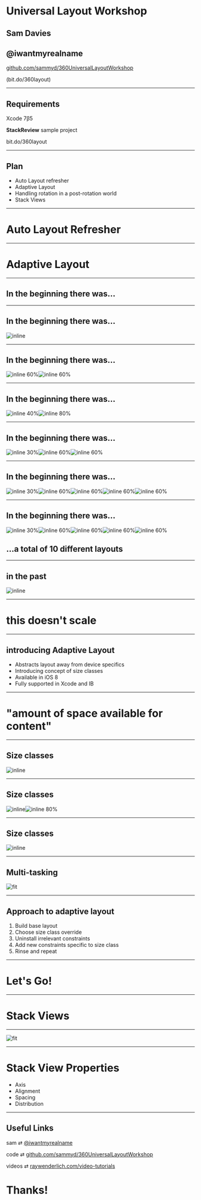 # Universal Layout Workshop
## Sam Davies
## @iwantmyrealname

[github.com/sammyd/360UniversalLayoutWorkshop](https://github.com/sammyd/360UniversalLayoutWorkshop)

(bit.do/360layout)

---

## Requirements

Xcode 7β5

__StackReview__ sample project

bit.do/360layout

---

## Plan

- Auto Layout refresher
- Adaptive Layout
- Handling rotation in a post-rotation world
- Stack Views

---

# Auto Layout Refresher

---
# Adaptive Layout


---
## In the beginning there was...

---
## In the beginning there was...

![inline](assets/iphone_3.5_portrait.png)

---
## In the beginning there was...

![inline 60%](assets/iphone_3.5_portrait.png)![inline 60%](assets/iphone_3.5_landscape.png)

---
## In the beginning there was...

![inline 40%](assets/iphone_3.5_portrait.png)![inline 80%](assets/ipad.png)


---
## In the beginning there was...

![inline 30%](assets/iphone_3.5_portrait.png)![inline 60%](assets/ipad.png)![inline 60%](assets/iphone_4.0.png)

---
## In the beginning there was...

![inline 30%](assets/iphone_3.5_portrait.png)![inline 60%](assets/ipad.png)![inline 60%](assets/iphone_4.0.png)![inline 60%](assets/iphone_4.7.png)![inline 60%](assets/iphone_5.5.png)

---
## In the beginning there was...

![inline 30%](assets/iphone_3.5_portrait.png)![inline 60%](assets/ipad.png)![inline 60%](assets/iphone_4.0.png)![inline 60%](assets/iphone_4.7.png)![inline 60%](assets/iphone_5.5.png)

## ...a total of 10 different layouts

---


## in the past

![inline](assets/layout_branching.png)

---

# this doesn't scale

---
## introducing Adaptive Layout

- Abstracts layout away from device specifics
- Introducing concept of size classes
- Available in iOS 8
- Fully supported in Xcode and IB

---
# "amount of space available for content"

---
## Size classes

![inline](assets/size_class_hv.png)


---

## Size classes
![inline](assets/size_class_hv.png)![inline 80%](assets/size_class_cr.png)

---

## Size classes

![inline](assets/size_class_table.png)

---
## Multi-tasking

![fit](assets/multitasking-size-classes.png)


---

## Approach to adaptive layout

1. Build base layout
2. Choose size class override
3. Uninstall irrelevant constraints
4. Add new constraints specific to size class
5. Rinse and repeat

---

# Let's Go!

---

# Stack Views

---

![fit](assets/stackview_motivation.png)

---

# Stack View Properties

- Axis
- Alignment
- Spacing
- Distribution

---

## Useful Links

sam ⇄ [@iwantmyrealname](https://twitter.com/iwantmyrealname)

code ⇄ [github.com/sammyd/360UniversalLayoutWorkshop](https://github.com/sammyd/360UniversalLayoutWorkshop)

videos ⇄ [raywenderlich.com/video-tutorials](http://www.raywenderlich.com/video-tutorials)


# Thanks!

